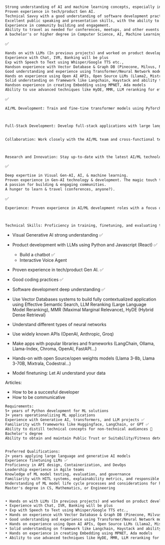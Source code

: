 
```txt

Strong understanding of AI and machine learning concepts, especially in the Visual Generative AI domain.
Proven experience in tech/product Gen AI.
Technical Savvy with a good understanding of software development practices and ecosystems.
Excellent public speaking and presentation skills, with the ability to engage and inspire diverse audiences. ✅
Experience in community building and engagement.
Ability to travel as needed for conferences, meetups, and other events.
A bachelor's or higher degree in Computer Science, AI, Machine Learning, or a related field is preferred.
```
✅

```txt
Hands on with LLMs (In previous projects) and worked on product development using LLMs
Experience with Chat, IVR, Banking will be plus
Exp with Speech to Text using Whisper/Google TTS etc.,
Handson experience with Vector Database & Graph DB (Pinecone, Milvus, Neo4j)
Good understanding and experience using Transformer/Neural Network model
Hands on experience using Open AI APIs, Open Source LLMs (Llama2, Mistral, Mixtral etc.,)
Solid understanding on framework like Langchain, Haystack and ability to use Agentic Workflows using those frameworks
Handson experience in creating Embedding using MPNET, Ada models
Ability to use advanced techniques like HyDE, MMR, LLM reranking for effective semantic search
```
✅
```txt
AI/ML Development: Train and fine-tine transformer models using PyTorch and HuggingFace. We're currently bootstrapping with GPT-4 in production, but are working on training and finetuning our own generative models for various applications. 



Full-Stack Development: Develop full-stack applications with large language models (LLMs). 

 
Collaboration: Work closely with the AI/ML team and cross-functional teams to integrate AI/ML solutions into Clearpol's products and services. 



Research and Innovation: Stay up-to-date with the latest AI/ML technologies and trends. Drive innovation by implementing new technologies and approaches. 
```
✅
```txt
Deep expertise in Visual Gen-AI, AI, & machine learning.
Proven experience in Gen-AI technology & development. The magic touch to communicate complex ideas to diverse audiences.
A passion for building & engaging communities.
A hunger to learn & travel (conferences, anyone?).
```
✅
```txt
Experience: Proven experience in AI/ML development roles with a focus on NLP. Experience in the healthcare industry or working with healthcare data is a plus. 



Technical Skills: Proficiency in training, finetuning, and evaluating transformer models using PyTorch and HuggingFace. Experience in developing full-stack applications with large language models (LLMs). Familiarity with Python, PyTorch, huggingface-transformers, and LLM orchestration frameworks such as langchain. 
```
- Visual Generative AI strong understanding ✅
- Product development with LLMs using Python and Javascript (React) ✅
  - Build a chatbot ✅
  - Interactive Voice Agent

- Proven experience in tech/product Gen AI. ✅
- Good coding practices ✅
- Software development deep understanding ✅
- Use Vector Databases systems to build fully contextualized application using Effective Semantic Search, LLM Reranking (Large Language Model Reranking), MMR (Maximal Marginal Relevance), HyDE (Hybrid Dense Retrieval)
- Understand different types of neural networks
- Use widely known APIs (OpenAI, Anthropic, Groq)
- Make apps with popular libraries and frameworks (LangChain, Ollama, Llama-Index, Chroma, OpenAI, FastAPI...)
- Hands-on with open Source/open weights models (Llama 3-8b, Llama 3-70B, Mixtrala, Codestral...)
- Model finetuning: Let AI understand your data

Articles:
- How to be a succesful developer
- How to be communicative




```txt
Requirements:
5+ years of Python development for ML solutions
3+ years operationalizing ML applications
Experience with Generative AI, transformers, and LLM projects ✅
Familiarity with frameworks like Huggingface, LangChain, or GPT ✅
Ability to distill technical concepts for non-technical audiences 👀
Bachelor's degree 
Ability to obtain and maintain Public Trust or Suitability/Fitness determination ❔


Preferred Qualifications:
2+ years applying large language and generative AI models
Experience finetuning LLMs ✅
Proficiency in API design, Containerization, and DevOps
Leadership experience in Agile teams 
Knowledge of ML model testing, evaluation, and governance
Familiarity with HITL systems, explainability metrics, and responsible AI
Understanding of ML model life cycle processes and considerations for hardware deployment
Master's degree in CS, Mathematics, or Engineering
```


```txt

• Hands on with LLMs (In previous projects) and worked on product development using LLMs
• Experience with Chat, IVR, Banking will be plus
• Exp with Speech to Text using Whisper/Google TTS etc.,
• Hands on experience with Vector Database & Graph DB (Pinecone, Milvus, Neo4j)
• Good understanding and experience using Transformer/Neural Network model
• Hands on experience using Open AI APIs, Open Source LLMs (Llama2, Mistral, Mixtral etc.,)
• Solid understanding on framework like Langchain, Haystack and ability to use Agentic Workflows using those frameworks
• Hands on experience in creating Embedding using MPNET, Ada models
• Ability to use advanced techniques like HyDE, MMR, LLM reranking for effective semantic search
```

<!--
- Visual Generative AI strong understanding ✅
- Product development with LLMs using Python and Javascript 
  - Build a chatbot 
  - Interactive Voice Agent (IVR)
- Proven experience in tech/product Gen AI. ✅
- Good coding practices ✅
- Software development deep understanding ✅

- Use Vector Databases systems to build fully contextualized application
  - Use Effective Semantic Search, LLM Reranking (Large Language Model Reranking), MMR (Maximal Marginal Relevance), HyDE (Hybrid Dense Retrieval)
  - Embed words or audio to add context to an AI system
  - Use RAG (Retrieval Augmented Generation)

- Understand different types of neural networks and use them to build apps
  - Work with transformers
  - Transcribe audio
  - Generate speech
  - Generate images

- Use widely known APIs with security considerations
  - OpenAI, Anthropic, Groq
  - Work with GPT-4o, Claude 3.5 sonnet, and many other state-of-the-art models

- Make apps with popular libraries and frameworks  
   - LangChain
   - Ollama
   - Llama-Index
   - Chroma
   - OpenAI
   - FastAPI

- Hands-on with open Source/open weights models 
   - Llama 3-8b
   - Llama 3-70B
   - Mixtral
   - Codestral
- Model finetuning: Let AI understand your data
- Importance of metrics in AI development

Articles:
- How to be a succesful developer
- How to be communicative
- Leadership: Stop being a follower
- How to run AI locally: Minimun requirements

-->